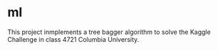 # ml
This project inmplements a tree bagger algorithm to solve the Kaggle Challenge in class 4721 Columbia University. 

